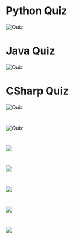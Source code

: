 # Python Quiz
![Quiz](py.gif)
#
# Java Quiz
![Quiz](java.gif)
#
# CSharp Quiz
![Quiz](csharp.gif)
#
#
![Quiz](RapidQuiz.gif)
#
#
![](1.png)
#
![](2.png)
#
![](3.png)
#
![](4.png)
#
![](5.png)

